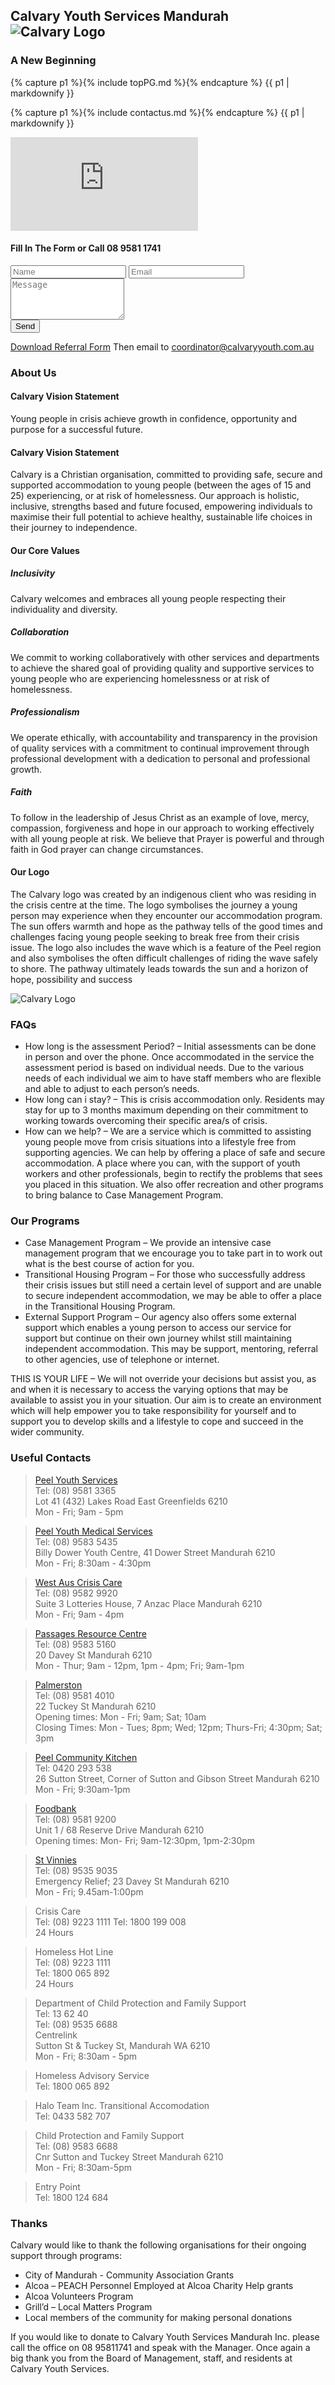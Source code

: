## Calvary Youth Services Mandurah ![Calvary Logo](/assets/calvary_logo.jpg)
### A New Beginning
<link rel="stylesheet" href="style.css"><!-- Don't Touch this line-->

{% capture p1 %}{% include topPG.md %}{% endcapture %}
{{ p1 | markdownify }}

{% capture p1 %}{% include contactus.md %}{% endcapture %}
{{ p1 | markdownify }}

<!-- Dont touch from here -->
<iframe frameborder="0" 
	src="https://www.google.com/maps/embed/v1/place?q=calvary+youth+services+mandurah&key=AIzaSyBFw0Qbyq9zTFTd-tUY6dZWTgaQzuU17R8">
</iframe>
<!-- To here -->

<!-- <div class="gmap_canvas">
    <iframe width="50%" height="40%" id="gmap_canvas" src="https://maps.google.com/maps?q=40%20Sutton%20Street,%20Mandurah%20W.A.%206210&t=&z=15&ie=UTF8&iwloc=&output=embed" frameborder="0" scrolling="no" marginheight="0" marginwidth="0"></iframe>
    <br>
    <style>.gmap_canvas {overflow:hidden;background:none!important;}</style>
</div> -->

#### Fill In The Form or Call 08 9581 1741
<!-- Dont touch  -->
<form method="post" action="//formspree.io/coordinator@calvaryyouth.com.au">
    <div>
		<div>
	    	<span><input type="text" name="name" id="name" placeholder="Name"></span>
			<span><input type="email" name="email" id="email" placeholder="Email"></span>
		</div>
		<div><textarea name="message" id="message" placeholder="Message" rows="4"></textarea></div>
		<div><input type="submit" value="Send"></div>
	</div>
</form>
     
[Download Referral Form](/assets/referral_form_2022.doc) Then email to coordinator@calvaryyouth.com.au

### About Us

#### Calvary Vision Statement 
Young people in crisis achieve growth in confidence, opportunity and purpose for a successful future.

#### Calvary Vision Statement 
Calvary is a Christian organisation, committed to providing safe, secure and supported accommodation to young people (between the ages of 15 and 25) experiencing, or at risk of homelessness. Our approach is holistic, inclusive, strengths based and future focused, empowering individuals to maximise their full potential to achieve healthy, sustainable life choices in their journey to independence.

#### Our Core Values
##### Inclusivity
Calvary welcomes and embraces all young people respecting their individuality and diversity.

##### Collaboration
We commit to working collaboratively with other services and departments to achieve the shared goal of providing quality and supportive services to young people who are experiencing homelessness or at risk of homelessness.

##### Professionalism
We operate ethically, with accountability and transparency in the provision of quality services with a commitment to continual improvement through professional development with a dedication to personal and professional growth.

##### Faith
To follow in the leadership of Jesus Christ as an example of love, mercy, compassion, forgiveness and hope in our approach to working effectively with all young people at risk. We believe that Prayer is powerful and through faith in God prayer can change circumstances.

#### Our Logo
The Calvary logo was created by an indigenous client who was residing in the crisis centre at the time. The logo symbolises the journey a young person may experience when they encounter our accommodation program.
The sun offers warmth and hope as the pathway tells of the good times and challenges facing young people seeking to break free from their crisis issue.
The logo also includes the wave which is a feature of the Peel region and also symbolises the often difficult challenges of riding the wave safely to shore.
The pathway ultimately leads towards the sun and a horizon of hope, possibility and success

![Calvary Logo](/assets/calvary_logo.jpg)

### FAQs
* How long is the assessment Period? – Initial assessments can be done in person and over the phone. Once accommodated in the service the assessment period is based on individual needs. Due to the various needs of each individual we aim to have staff members who are flexible and able to adjust to each person’s needs.
* How long can i stay? – This is crisis accommodation only. Residents may stay for up to 3 months maximum depending on their commitment to working towards overcoming their specific area/s of crisis.
* How can we help? – We are a service which is committed to assisting young people move from crisis situations into a lifestyle free from supporting agencies. We can help by offering a place of safe and secure accommodation. A place where you can, with the support of youth workers and other professionals, begin to rectify the problems that sees you placed in this situation. We also offer recreation and other programs to bring balance to Case Management Program.

### Our Programs
* Case Management Program – We provide an intensive case management program that we encourage you to take part in to work out what is the best course of action for you.
* Transitional Housing Program – For those who successfully address their crisis issues but still need a certain level of support and are unable to secure independent accommodation, we may be able to offer a place in the Transitional Housing Program.
* External Support Program – Our agency also offers some external support which enables a young person to access our service for support but continue on their own journey whilst still maintaining independent accommodation. This may be support, mentoring, referral to other agencies, use of telephone or internet.

THIS IS YOUR LIFE  – We will not override your decisions but assist you, as and when it is necessary to access the varying options that may be available to assist you in your situation. Our aim is to create an environment which will help empower you to take responsibility for yourself and to support you to develop skills and a lifestyle to cope and succeed in the wider community.

### Useful Contacts
> [Peel Youth Services](www.peelyouthservices.com.au)  
> Tel: (08) 9581 3365  
> Lot 41 (432) Lakes Road East Greenfields 6210  
> Mon - Fri; 9am - 5pm

> [Peel Youth Medical Services](www.gpdownsouth.com.au)  
> Tel: (08) 9583 5435  
> Billy Dower Youth Centre, 41 Dower Street Mandurah 6210  
> Mon - Fri; 8:30am - 4:30pm

> [West Aus Crisis Care](www.westauscrisis.org.au)  
> Tel: (08) 9582 9920  
> Suite 3 Lotteries House, 7 Anzac Place Mandurah 6210  
> Mon - Fri; 9am - 4pm

> [Passages Resource Centre](www.passagesresourcecentre.com)  
> Tel: (08) 9583 5160  
> 20 Davey St Mandurah 6210  
> Mon - Thur; 9am - 12pm, 1pm - 4pm; Fri; 9am-1pm

> [Palmerston](www.palmerston.org)  
> Tel: (08) 9581 4010  
> 22 Tuckey St Mandurah 6210  
> Opening times: Mon - Fri; 9am; Sat; 10am  
> Closing Times: Mon - Tues; 8pm; Wed; 12pm; Thurs-Fri; 4:30pm; Sat; 3pm

> [Peel Community Kitchen](www.peelcommunitykitchen.com.au)  
> Tel: 0420 293 538  
> 26 Sutton Street, Corner of Sutton and Gibson Street Mandurah 6210  
> Mon - Fri; 9:30am-1pm

> [Foodbank](www.foodbankwa.org.au)  
> Tel: (08) 9581 9200  
> Unit 1 / 68 Reserve Drive Mandurah 6210  
> Opening times: Mon- Fri; 9am-12:30pm, 1pm-2:30pm

> [St Vinnies](www.vinnies.com.org)  
> Tel: (08) 9535 9035  
> Emergency Relief; 23 Davey St Mandurah 6210  
> Mon - Fri; 9.45am-1:00pm

> <span class="contact_title">Crisis Care</span>  
> Tel: (08) 9223 1111
> Tel: 1800 199 008  
> 24 Hours  

> <span class="contact_title">Homeless Hot Line</span>   
> Tel: (08) 9223 1111  
> Tel: 1800 065 892  
> 24 Hours  

> <span class="contact_title">Department of Child Protection and Family Support</span>   
> Tel: 13 62 40  
> Tel: (08) 9535 6688  
> Centrelink  
> Sutton St & Tuckey St, Mandurah WA 6210  
> Mon - Fri; 8:30am - 5pm

> <span class="contact_title">Homeless Advisory Service</span>   
> Tel: 1800 065 892  

> <span class="contact_title">Halo Team Inc. Transitional Accomodation</span>   
> Tel: 0433 582 707  

> <span class="contact_title">Child Protection and Family Support</span>   
> Tel: (08) 9583 6688  
> Cnr Sutton and Tuckey Street Mandurah 6210</span>   
> Mon - Fri; 8:30am-5pm

> <span class="contact_title">Entry Point</span>   
> Tel: 1800 124 684  

### Thanks
Calvary would like to thank the following organisations for their ongoing support through programs:
* City of Mandurah - Community Association Grants
* Alcoa – PEACH Personnel Employed at Alcoa Charity Help grants
* Alcoa Volunteers Program
* Grill’d – Local Matters Program
* Local members of the community for making personal donations

If you would like to donate to Calvary Youth Services Mandurah Inc. please call the office on 08 95811741 and speak with the Manager. Once again a big thank you from the Board of Management, staff, and residents at Calvary Youth Services.
